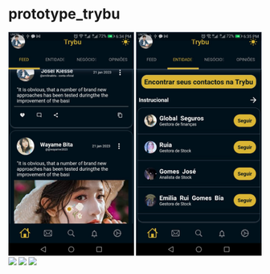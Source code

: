 # prototype_trybu
<img src ='https://github.com/Katsu-vie/proto_trybu/blob/main/assets/T1.jpeg?raw=true' width='250'>   <img src ='https://github.com/Katsu-vie/proto_trybu/blob/main/assets/T2.jpeg?raw=true' width='250'>   <img src ='https://github.com/Katsu-vie/proto_trybu/blob/main/assets/T6.jpeg?raw=true' width='250'>   <img src ='[https://github.com/Katsu-vie/proto_trybu/blob/main/assets/T7.jpeg?raw=true](https://github.com/Katsu-vie/proto_trybu/blob/main/assets/T6.jpg?raw=true)' width='250'>   <img src ='https://github.com/Katsu-vie/proto_trybu/blob/main/assets/T8.jpeg?raw=true' width='250'>
